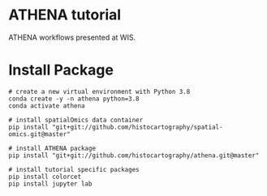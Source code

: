 # ATHENA tutorial
ATHENA workflows presented at WIS.

# Install Package
```{bash}
# create a new virtual environment with Python 3.8
conda create -y -n athena python=3.8
conda activate athena

# install spatialOmics data container
pip install "git+git://github.com/histocartography/spatial-omics.git@master"

# install ATHENA package
pip install "git+git://github.com/histocartography/athena.git@master"

# install tutorial specific packages
pip install colorcet
pip install jupyter lab

```
